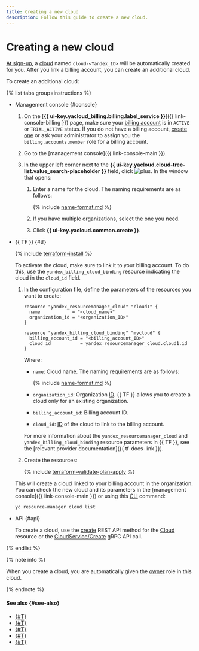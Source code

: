 ```yaml
---
title: Creating a new cloud
description: Follow this guide to create a new cloud.
---
```


# Creating a new cloud

[At sign-up](../../../billing/quickstart/index.md#create_billing_account), a [cloud](../../concepts/resources-hierarchy.md#cloud) named `cloud-<Yandex_ID>` will be automatically created for you. After you link a billing account, you can create an additional cloud.

To create an additional cloud:

{% list tabs group=instructions %}

- Management console {#console}

  1. On the [**{{ ui-key.yacloud_billing.billing.label_service }}**]({{ link-console-billing }}) page, make sure your [billing account](../../../billing/concepts/billing-account.md) is in `ACTIVE` or `TRIAL_ACTIVE` status. If you do not have a billing account, [create one](../../../billing/quickstart/index.md#create_billing_account) or ask your administrator to assign you the `billing.accounts.member` role for a billing account.

  1. Go to the [management console]({{ link-console-main }}).

  1. In the upper left corner next to the **{{ ui-key.yacloud.cloud-tree-list.value_search-placeholder }}** field, click ![plus](../../../_assets/console-icons/plus.svg). In the window that opens:
  
      1. Enter a name for the cloud. The naming requirements are as follows:

          {% include [name-format.md](../../../_includes/name-format.md) %}

      1. If you have multiple organizations, select the one you need.

      1. Click **{{ ui-key.yacloud.common.create }}**.

- {{ TF }} {#tf}

  {% include [terraform-install](../../../_includes/terraform-install.md) %}

  To activate the cloud, make sure to link it to your billing account. To do this, use the `yandex_billing_cloud_binding` resource indicating the cloud in the `cloud_id` field.

  1. In the configuration file, define the parameters of the resources you want to create:

      ```hcl
      resource "yandex_resourcemanager_cloud" "cloud1" {
        name            = "<cloud_name>"
        organization_id = "<organization_ID>"
      }

      resource "yandex_billing_cloud_binding" "mycloud" {
        billing_account_id = "<billing_account_ID>"
        cloud_id           = yandex_resourcemanager_cloud.cloud1.id
      }
      ```

      Where:

      * `name`: Cloud name. The naming requirements are as follows:
      
        {% include [name-format.md](../../../_includes/name-format.md) %}
        
      * `organization_id`: Organization [ID](../../../organization/operations/organization-get-id.md). {{ TF }} allows you to create a cloud only for an existing organization.
      * `billing_account_id`: Billing account ID.
      * `cloud_id`: [ID](../../../resource-manager/operations/cloud/get-id.md) of the cloud to link to the billing account.

      For more information about the `yandex_resourcemanager_cloud` and `yandex_billing_cloud_binding` resource parameters in {{ TF }}, see the [relevant provider documentation]({{ tf-docs-link }}).

  1. Create the resources:

      {% include [terraform-validate-plan-apply](../../../_tutorials/_tutorials_includes/terraform-validate-plan-apply.md) %}

  This will create a cloud linked to your billing account in the organization. You can check the new cloud and its parameters in the [management console]({{ link-console-main }}) or using this [CLI](../../../cli/quickstart.md) command:

    ```bash
    yc resource-manager cloud list
    ```

- API {#api}

  To create a cloud, use the [create](../../api-ref/Cloud/create.md) REST API method for the [Cloud](../../api-ref/Cloud/index.md) resource or the [CloudService/Create](../../api-ref/grpc/Cloud/create.md) gRPC API call.

{% endlist %}

{% note info %}

When you create a cloud, you are automatically given the [owner](../../concepts/resources-hierarchy.md#owner) role in this cloud.

{% endnote %}

#### See also {#see-also}

* [{#T}](update.md)
* [{#T}](set-access-bindings.md)
* [{#T}](switch-cloud.md)
* [{#T}](../folder/create.md)
* [{#T}](../../../billing/concepts/billing-account.md)
